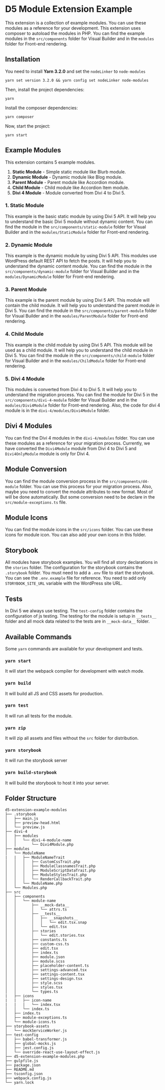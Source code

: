 # D5 Module Extension Example
This extension is a collection of example modules. You can use these modules as a reference for your development. This extension uses composer to autoload the modules in PHP. You can find the example modules in the `src/components` folder for Visual Builder and in the `modules` folder for Front-end rendering.

## Installation
You need to install **Yarn 3.2.0** and set the `nodeLinker` to `node-modules`
```
yarn set version 3.2.0 && yarn config set nodeLinker node-modules
```

Then, install the project dependencies:
```
yarn
```

Install the composer dependencies:
```
yarn composer
```

Now, start the project:
```
yarn start
```

## Example Modules
This extension contains 5 example modules.
1. **Static Module** - Simple static module like Blurb module.
2. **Dynamic Module** - Dynamic module like Blog module.
3. **Parent Module** - Parent module like Accordion module.
4. **Child Module** - Child module like Accordion Item module.
5. **Divi 4 Module** - Module converted from Divi 4 to Divi 5.

### 1. Static Module
This example is the basic static module by using Divi 5 API. It will help you to understand the basic Divi 5 module without dynamic content. You can find the module in the `src/components/static-module` folder for Visual Builder and in the `modules/StaticModule` folder for Front-end rendering.

### 2. Dynamic Module
This example is the dynamic module by using Divi 5 API. This modules use WordPress default REST API to fetch the posts. It will help you to understand the dynamic content module. You can find the module in the `src/components/dynamic-module` folder for Visual Builder and in the `modules/DynamicModule` folder for Front-end rendering.

### 3. Parent Module
This example is the parent module by using Divi 5 API. This module will contain the child module. It will help you to understand the parent module in Divi 5. You can find the module in the `src/components/parent-module` folder for Visual Builder and in the `modules/ParentModule` folder for Front-end rendering.

### 4. Child Module
This example is the child module by using Divi 5 API. This module will be used as a child module. It will help you to understand the child module in Divi 5. You can find the module in the `src/components/child-module` folder for Visual Builder and in the `modules/ChildModule` folder for Front-end rendering.

### 5. Divi 4 Module
This modules is converted from Divi 4 to Divi 5. It will help you to understand the migration process. You can find the module for Divi 5 in the `src/components/divi-4-module` folder for Visual Builder and in the `modules/Divi4Module` folder for Front-end rendering. Also, the code for divi 4 module is in the `divi-4/modules/Divi4Module` folder.

## Divi 4 Modules
You can find the Divi 4 modules in the `divi-4/modules` folder. You can use these modules as a reference for your migration process. Currently, we have converted the `Divi4Module` module from Divi 4 to Divi 5 and `Divi4OnlyModule` module is only for Divi 4.

## Module Conversion
You can find the module conversion process in the `src/components/d4-module` folder. You can use this process for your migration process. Also, maybe you need to convert the module attributes to new format. Most of will be done automatically. But some conversion need to be declare in the `src/module-exceptions.ts` file.

## Module Icons
You can find the module icons in the `src/icons` folder. You can use these icons for module icon. You can also add your own icons in this folder.

## Storybook
All modules have storybook examples. You will find all story declarations in the `stories` folder. The configuration for the storybook contains the `.storybook` folder. You must need to add a `.env` file to start the storybook. You can see the `.env.example` file for reference. You need to add only `STORYBOOK_SITE_URL` variable with the WordPress site URL.

## Tests
In Divi 5 we always use testing. The `test-config` folder contains the configuration of js testing. The testing for the module is setup in `__tests__` folder and all mock data related to the tests are in `__mock-data__` folder.

## Available Commands
Some `yarn` commands are available for your development and tests.

### `yarn start`
It will start the webpack compiler for development with watch mode.

### `yarn build`
It will build all JS and CSS assets for production.

### `yarn test`
It will run all tests for the module.

### `yarn zip`
It will zip all assets and files without the `src` folder for distribution.

### `yarn storybook`
It will run the storybook server

### `yarn build-storybook`
It will build the storybook to host it into your server.

## Folder Structure
```
d5-extension-example-modules
├── .storybook
│   ├── main.js
│   ├── preview-head.html
│   └── preview.js
├── divi-4
│   ├── modules
│   │   └── divi-4-module-name
│   │       └── Divi4Module.php
├── modules
│   └── ModuleName
|   |   ├── ModuleNameTrait
│   │   │   ├── CustomCssTrait.php
│   │   │   ├── ModuleClassnamesTrait.php
│   │   │   ├── ModuleScriptDataTrait.php
│   │   │   ├── ModuleStylesTrait.php
│   │   │   └── RenderCallbackTrait.php
│   │   └── ModuleName.php
│   └── Modules.php
├── src
│   ├── components
│   │   └── module-name
│   │       ├── __mock-data__
│   │       │   └── attrs.ts
│   │       ├── __tests__
│   │       │   ├── __snapshots__
│   │       │   │   └── edit.tsx.snap
│   │       │   └── edit.tsx
│   │       ├── stories
│   │       │   └── edit.stories.tsx
│   │       ├── constants.ts
│   │       ├── custom-css.ts
│   │       ├── edit.tsx
│   │       ├── index.ts
│   │       ├── module.json
│   │       ├── module.scss
│   │       ├── placeholder-content.ts
│   │       ├── settings-advanced.tsx
│   │       ├── settings-content.tsx
│   │       ├── settings-design.tsx
│   │       ├── style.scss
│   │       ├── styles.tsx
│   │       └── types.ts
|   ├── icons
|   |   ├── icon-name
|   |   |   └── index.tsx
│   │   └── index.ts
│   ├── index.ts
│   ├── module-exceptions.ts
│   └── module-icons.ts
├── storybook-assets
│   └── mockServiceWorker.js
├── test-config
│   ├── babel-transformer.js
│   ├── global-mocks.js
│   ├── jest.config.js
│   └── override-react-use-layout-effect.js
├── d5-extension-example-modules.php
├── gulpfile.js
├── package.json
├── README.md
├── tsconfig.json
├── webpack.config.js
└── yarn.lock
```